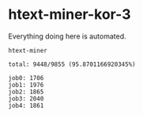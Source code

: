 # htext-miner-kor-3

Everything doing here is automated.

```
htext-miner

total: 9448/9855 (95.8701166920345%)

job0: 1706
job1: 1976
job2: 1865
job3: 2040
job4: 1861
```
